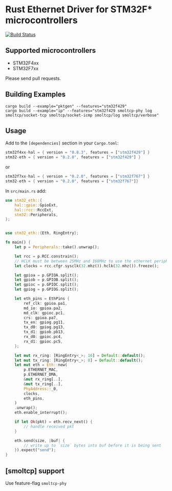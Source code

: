 # Rust Ethernet Driver for STM32F* microcontrollers

[![Build Status](https://travis-ci.org/stm32-rs/stm32-eth.svg?branch=master)](https://travis-ci.org/stm32-rs/stm32-eth)

## Supported microcontrollers

* STM32F4xx
* STM32F7xx

Please send pull requests.

## Building Examples
```
cargo build --example="pktgen" --features="stm32f429"
cargo build --example="ip" --features="stm32f429 smoltcp-phy log smoltcp/socket-tcp smoltcp/socket-icmp smoltcp/log smoltcp/verbose"
```

## Usage

Add to the `[dependencies]` section in your `Cargo.toml`:
```rust
stm32f4xx-hal = { version = "0.8.3", features = ["stm32f429"] }
stm32-eth = { version = "0.2.0", features = ["stm32f429"] }
```
or
```rust
stm32f7xx-hal = { version = "0.2.0", features = ["stm32f767"] }
stm32-eth = { version = "0.2.0", features = ["stm32f767"]}
```

In `src/main.rs` add:
```rust
use stm32_eth::{
    hal::gpio::GpioExt,
    hal::rcc::RccExt,
    stm32::Peripherals,
};


use stm32_eth::{Eth, RingEntry};

fn main() {
    let p = Peripherals::take().unwrap();

    let rcc = p.RCC.constrain();
    // HCLK must be between 25MHz and 168MHz to use the ethernet peripheral
    let clocks = rcc.cfgr.sysclk(32.mhz()).hclk(32.mhz()).freeze();

    let gpioa = p.GPIOA.split();
    let gpiob = p.GPIOB.split();
    let gpioc = p.GPIOC.split();
    let gpiog = p.GPIOG.split();

    let eth_pins = EthPins {
        ref_clk: gpioa.pa1,
        md_io: gpioa.pa2,
        md_clk: gpioc.pc1,
        crs: gpioa.pa7,
        tx_en: gpiog.pg11,
        tx_d0: gpiog.pg13,
        tx_d1: gpiob.pb13,
        rx_d0: gpioc.pc4,
        rx_d1: gpioc.pc5,
    };

    let mut rx_ring: [RingEntry<_>; 16] = Default::default();
    let mut tx_ring: [RingEntry<_>; 8] = Default::default();
    let mut eth = Eth::new(
        p.ETHERNET_MAC,
        p.ETHERNET_DMA,
        &mut rx_ring[..],
        &mut tx_ring[..],
        PhyAddress::_0,
        clocks,
        eth_pins,
    )
    .unwrap();
    eth.enable_interrupt();

    if let Ok(pkt) = eth.recv_next() {
        // handle received pkt
    }

    eth.send(size, |buf| {
        // write up to `size` bytes into buf before it is being sent
    }).expect("send");
}
```

## [smoltcp] support

Use feature-flag `smoltcp-phy`

